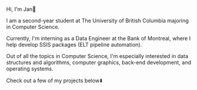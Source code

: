 Hi, I'm Jan👋

I am a second-year student at The University of British Columbia majoring in Computer Science.

Currently, I'm interning as a Data Engineer at the Bank of Montreal, where I help develop SSIS packages (ELT pipeline automation).

Out of all the topics in Computer Science, I'm especially interested in data structures and algorithms, computer graphics, back-end development, and operating systems.

Check out a few of my projects below⬇️


